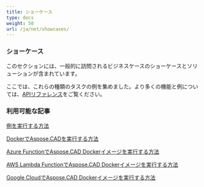 ```yaml
---
title: ショーケース
type: docs
weight: 50
url: /ja/net/showcases/
---
```


### **ショーケース**
このセクションには、一般的に訪問されるビジネスケースのショーケースとソリューションが含まれています。

ここでは、これらの種類のタスクの例を集めました。より多くの機能と例については、[APIリファレンス](https://apireference.aspose.com/cad/net)をご覧ください。
### **利用可能な記事**

[例を実行する方法](/ja/cad/net/how-to-run-the-examples/)

[DockerでAspose.CADを実行する方法](/ja/cad/net/how-to-run-aspose-cad-in-docker/)

[Azure FunctionでAspose.CAD Dockerイメージを実行する方法](/ja/cad/net/how-to-run-aspose-cad-docker-image-in-azure-function/) 

[AWS Lambda FunctionでAspose.CAD Dockerイメージを実行する方法](/ja/cad/net/how-to-run-aspose-cad-docker-image-in-aws-lambda-function/)

[Google CloudでAspose.CAD Dockerイメージを実行する方法](/ja/cad/net/how-to-run-aspose-cad-docker-image-in-google-cloud/)

